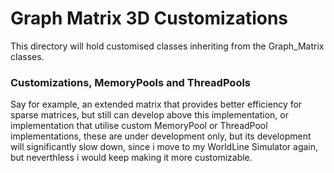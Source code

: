 # Graph Matrix 3D Customizations
This directory will hold customised classes inheriting from the Graph_Matrix classes.

### Customizations, MemoryPools and ThreadPools
Say for example, an extended matrix that provides better efficiency for sparse matrices, but still can develop above this implementation, or implementation that utilise custom MemoryPool or ThreadPool implementations, these are under development only, but its development will significantly slow down, since i move to my WorldLine Simulator again, but neverthless i would keep making it more customizable.
